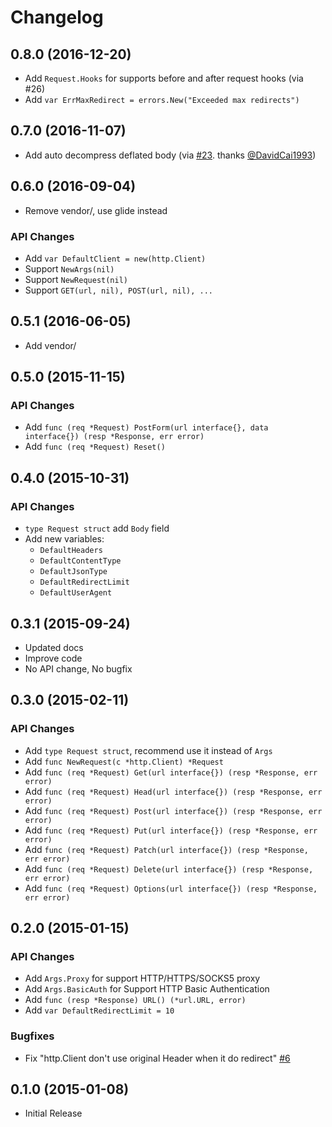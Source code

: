 # Changelog


## 0.8.0 (2016-12-20)

* Add `Request.Hooks` for supports before and after request hooks (via #26)
* Add `var ErrMaxRedirect = errors.New("Exceeded max redirects")`


## 0.7.0 (2016-11-07)

* Add auto decompress deflated body (via [#23][#23]. thanks [@DavidCai1993][@DavidCai1993])


## 0.6.0 (2016-09-04)

* Remove vendor/, use glide instead

### API Changes

* Add `var DefaultClient = new(http.Client)`
* Support `NewArgs(nil)`
* Support `NewRequest(nil)`
* Support `GET(url, nil), POST(url, nil), ...`


## 0.5.1 (2016-06-05)

* Add vendor/


## 0.5.0 (2015-11-15)

### API Changes

* Add `func (req *Request) PostForm(url interface{}, data interface{}) (resp *Response, err error)`
* Add `func (req *Request) Reset()`


## 0.4.0 (2015-10-31)

### API Changes

* `type Request struct` add `Body` field
* Add new variables:
  * `DefaultHeaders`
  * `DefaultContentType`
  * `DefaultJsonType`
  * `DefaultRedirectLimit`
  * `DefaultUserAgent`

## 0.3.1 (2015-09-24)

* Updated docs
* Improve code
* No API change, No bugfix

## 0.3.0 (2015-02-11)

### API Changes

* Add `type Request struct`, recommend use it instead of `Args`
* Add `func NewRequest(c *http.Client) *Request`
* Add `func (req *Request) Get(url interface{}) (resp *Response, err error)`
* Add `func (req *Request) Head(url interface{}) (resp *Response, err error)`
* Add `func (req *Request) Post(url interface{}) (resp *Response, err error)`
* Add `func (req *Request) Put(url interface{}) (resp *Response, err error)`
* Add `func (req *Request) Patch(url interface{}) (resp *Response, err error)`
* Add `func (req *Request) Delete(url interface{}) (resp *Response, err error)`
* Add `func (req *Request) Options(url interface{}) (resp *Response, err error)`


## 0.2.0 (2015-01-15)

### API Changes

* Add `Args.Proxy` for support HTTP/HTTPS/SOCKS5 proxy
* Add `Args.BasicAuth` for Support HTTP Basic Authentication
* Add `func (resp *Response) URL() (*url.URL, error)`
* Add `var DefaultRedirectLimit = 10`

### Bugfixes

* Fix "http.Client don't use original Header when it do redirect" [#6](https://github.com/gagliardetto/request/issues/6)


## 0.1.0 (2015-01-08)

* Initial Release

[#23]: https://github.com/gagliardetto/request/pull/23
[@DavidCai1993]: https://github.com/DavidCai1993
[#26]: https://github.com/gagliardetto/request/pull/26
